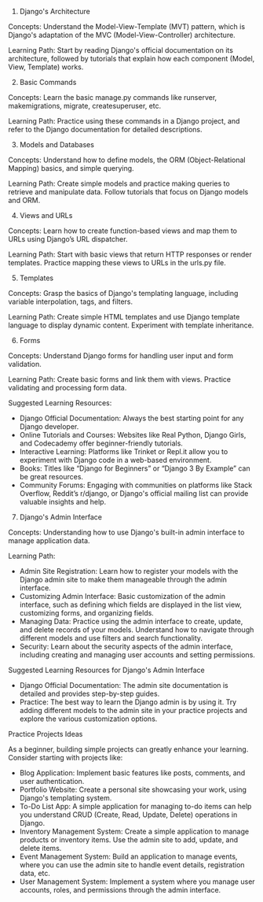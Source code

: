 1. Django's Architecture

Concepts: Understand the Model-View-Template (MVT) pattern, which is Django's adaptation of the MVC (Model-View-Controller) architecture.

Learning Path: Start by reading Django's official documentation on its architecture, followed by tutorials that explain how each component (Model, View, Template) works.

2. Basic Commands

Concepts: Learn the basic manage.py commands like runserver, makemigrations, migrate, createsuperuser, etc.

Learning Path: Practice using these commands in a Django project, and refer to the Django documentation for detailed descriptions.

3. Models and Databases

Concepts: Understand how to define models, the ORM (Object-Relational Mapping) basics, and simple querying.

Learning Path: Create simple models and practice making queries to retrieve and manipulate data. Follow tutorials that focus on Django models and ORM.

4. Views and URLs

Concepts: Learn how to create function-based views and map them to URLs using Django’s URL dispatcher.

Learning Path: Start with basic views that return HTTP responses or render templates. Practice mapping these views to URLs in the urls.py file.

5. Templates

Concepts: Grasp the basics of Django's templating language, including variable interpolation, tags, and filters.

Learning Path: Create simple HTML templates and use Django template language to display dynamic content. Experiment with template inheritance.

6. Forms

Concepts: Understand Django forms for handling user input and form validation.

Learning Path: Create basic forms and link them with views. Practice validating and processing form data.

Suggested Learning Resources:

- Django Official Documentation: Always the best starting point for any Django developer.
- Online Tutorials and Courses: Websites like Real Python, Django Girls, and Codecademy offer beginner-friendly tutorials.
- Interactive Learning: Platforms like Trinket or Repl.it allow you to experiment with Django code in a web-based environment.
- Books: Titles like “Django for Beginners” or “Django 3 By Example” can be great resources.
- Community Forums: Engaging with communities on platforms like Stack Overflow, Reddit’s r/django, or Django's official mailing list can provide valuable insights and help.

7. Django's Admin Interface

Concepts: Understanding how to use Django's built-in admin interface to manage application data.

Learning Path:
- Admin Site Registration: Learn how to register your models with the Django admin site to make them manageable through the admin interface.
- Customizing Admin Interface: Basic customization of the admin interface, such as defining which fields are displayed in the list view, customizing forms, and organizing fields.
- Managing Data: Practice using the admin interface to create, update, and delete records of your models. Understand how to navigate through different models and use filters and search functionality.
- Security: Learn about the security aspects of the admin interface, including creating and managing user accounts and setting permissions.

Suggested Learning Resources for Django's Admin Interface
- Django Official Documentation: The admin site documentation is detailed and provides step-by-step guides.
- Practice: The best way to learn the Django admin is by using it. Try adding different models to the admin site in your practice projects and explore the various customization options.

Practice Projects Ideas

As a beginner, building simple projects can greatly enhance your learning. Consider starting with projects like:
- Blog Application: Implement basic features like posts, comments, and user authentication.
- Portfolio Website: Create a personal site showcasing your work, using Django's templating system.
- To-Do List App: A simple application for managing to-do items can help you understand CRUD (Create, Read, Update, Delete) operations in Django.
- Inventory Management System: Create a simple application to manage products or inventory items. Use the admin site to add, update, and delete items.
- Event Management System: Build an application to manage events, where you can use the admin site to handle event details, registration data, etc.
- User Management System: Implement a system where you manage user accounts, roles, and permissions through the admin interface.